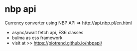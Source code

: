 # nbp api
Currency converter using NBP API => http://api.nbp.pl/en.html
* async/await fetch api, ES6 classes
* bulma as css framework
* visit at >> https://piotrend.github.io/nbpapi/
